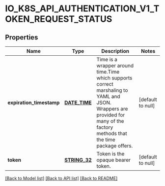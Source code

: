 # IO_K8S_API_AUTHENTICATION_V1_TOKEN_REQUEST_STATUS

## Properties
Name | Type | Description | Notes
------------ | ------------- | ------------- | -------------
**expiration_timestamp** | [**DATE_TIME**](DATE_TIME.md) | Time is a wrapper around time.Time which supports correct marshaling to YAML and JSON.  Wrappers are provided for many of the factory methods that the time package offers. | [default to null]
**token** | [**STRING_32**](STRING_32.md) | Token is the opaque bearer token. | [default to null]

[[Back to Model list]](../README.md#documentation-for-models) [[Back to API list]](../README.md#documentation-for-api-endpoints) [[Back to README]](../README.md)


